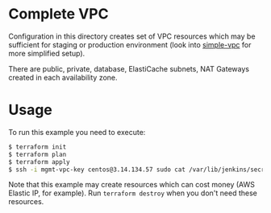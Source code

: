 Complete VPC
============

Configuration in this directory creates set of VPC resources which may be sufficient for staging or production environment (look into [simple-vpc](../simple-vpc) for more simplified setup).

There are public, private, database, ElastiCache subnets, NAT Gateways created in each availability zone.

Usage
=====

To run this example you need to execute:

```bash
$ terraform init
$ terraform plan
$ terraform apply
$ ssh -i mgmt-vpc-key centos@3.14.134.57 sudo cat /var/lib/jenkins/secrets/initialAdminPassword 
```

Note that this example may create resources which can cost money (AWS Elastic IP, for example). Run `terraform destroy` when you don't need these resources.
